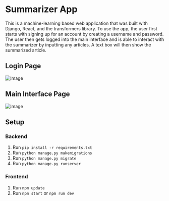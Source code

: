 # Summarizer App
This is a machine-learning based web application that was built with Django, React, and the transformers library. To use the app, the user first starts with signing up for an account by creating a username and password. The user then gets logged into the main interface and is able to interact with the summarizer by inputting any articles. A text box will then show the summarized article.
## Login Page
![image](https://user-images.githubusercontent.com/87782709/195907133-0d945736-61a1-48a2-a567-8c2bbc4e3200.png)
## Main Interface Page
![image](https://user-images.githubusercontent.com/87782709/195908103-a3316ef0-e8d6-4080-aba2-6097c79c8960.png)
## Setup
### Backend
1. Run `pip install -r requirements.txt`
2. Run `python manage.py makemigrations`
3. Run `python manage.py migrate`
4. Run `python manage.py runserver`
### Frontend
1. Run `npm update`
2. Run `npm start` or `npm run dev`

